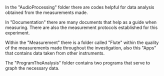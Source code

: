 In the "AudioProcessing" folder there are codes helpful for data analysis obtained from the measurements made.

In "Documentation" there are many documents that help as a guide when measuring. There are also the measurement protocols established for this experiment.

Within the "Measurement" there is a folder called "Flute" within the quality of the measurements made throughout the investigation, also this "Apps" that contains data taken from other instruments.

The "ProgramTheAnalysis" folder contains two programs that serve to graph the necessary data.
